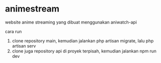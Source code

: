 # animestream
website anime streaming yang dibuat menggunakan aniwatch-api

cara run
1. clone repository main, kemudian jalankan php artisan migrate, lalu php artisan serv
2. clone juga repository api di proyek terpisah, kemudian jalankan npm run dev